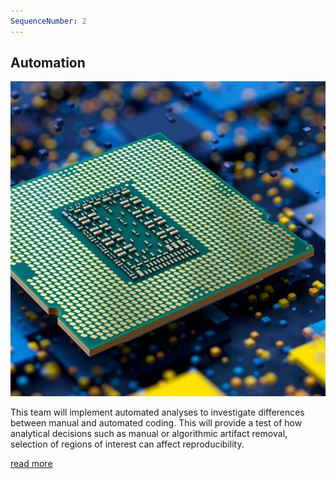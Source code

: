 ```yaml
---
SequenceNumber: 2
---
```

## Automation

![processor](/assets/images/figures/processor.jpg 'Processor Chip')


This team will implement automated analyses to investigate differences between manual and automated coding. This will provide a test of how analytical decisions such as manual or algorithmic artifact removal, selection of regions of interest can affect reproducibility.

[read more](/spin-offs/automation)